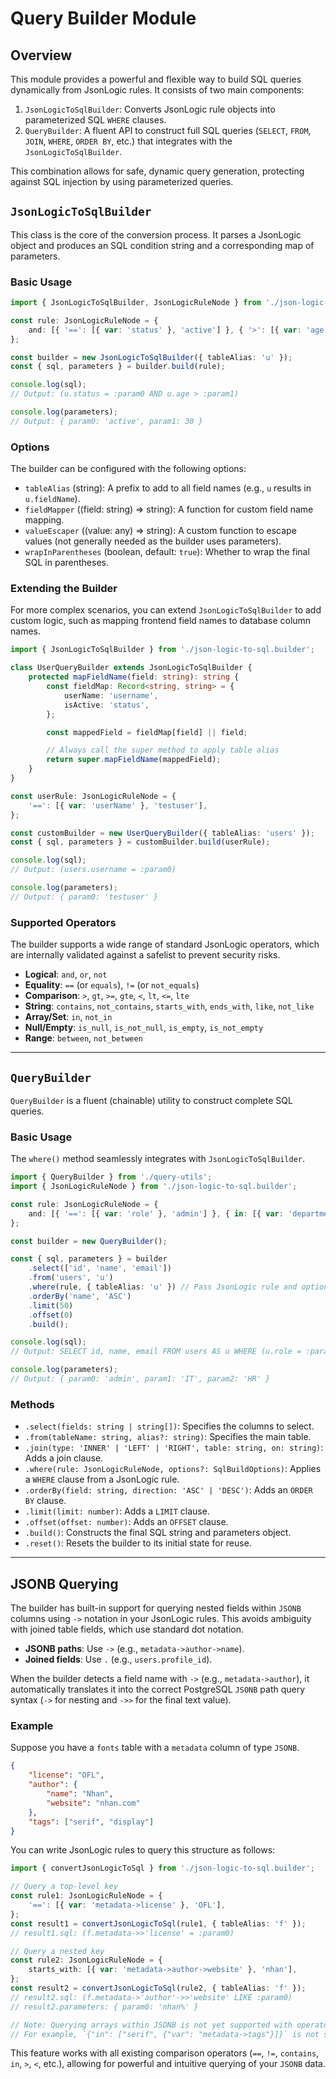 # Query Builder Module

## Overview

This module provides a powerful and flexible way to build SQL queries dynamically from JsonLogic rules. It consists of two main components:

1.  `JsonLogicToSqlBuilder`: Converts JsonLogic rule objects into parameterized SQL `WHERE` clauses.
2.  `QueryBuilder`: A fluent API to construct full SQL queries (`SELECT`, `FROM`, `JOIN`, `WHERE`, `ORDER BY`, etc.) that integrates with the `JsonLogicToSqlBuilder`.

This combination allows for safe, dynamic query generation, protecting against SQL injection by using parameterized queries.

## `JsonLogicToSqlBuilder`

This class is the core of the conversion process. It parses a JsonLogic object and produces an SQL condition string and a corresponding map of parameters.

### Basic Usage

```typescript
import { JsonLogicToSqlBuilder, JsonLogicRuleNode } from './json-logic-to-sql.builder';

const rule: JsonLogicRuleNode = {
    and: [{ '==': [{ var: 'status' }, 'active'] }, { '>': [{ var: 'age' }, 30] }],
};

const builder = new JsonLogicToSqlBuilder({ tableAlias: 'u' });
const { sql, parameters } = builder.build(rule);

console.log(sql);
// Output: (u.status = :param0 AND u.age > :param1)

console.log(parameters);
// Output: { param0: 'active', param1: 30 }
```

### Options

The builder can be configured with the following options:

- `tableAlias` (string): A prefix to add to all field names (e.g., `u` results in `u.fieldName`).
- `fieldMapper` ((field: string) => string): A function for custom field name mapping.
- `valueEscaper` ((value: any) => string): A custom function to escape values (not generally needed as the builder uses parameters).
- `wrapInParentheses` (boolean, default: `true`): Whether to wrap the final SQL in parentheses.

### Extending the Builder

For more complex scenarios, you can extend `JsonLogicToSqlBuilder` to add custom logic, such as mapping frontend field names to database column names.

```typescript
import { JsonLogicToSqlBuilder } from './json-logic-to-sql.builder';

class UserQueryBuilder extends JsonLogicToSqlBuilder {
    protected mapFieldName(field: string): string {
        const fieldMap: Record<string, string> = {
            userName: 'username',
            isActive: 'status',
        };

        const mappedField = fieldMap[field] || field;

        // Always call the super method to apply table alias
        return super.mapFieldName(mappedField);
    }
}

const userRule: JsonLogicRuleNode = {
    '==': [{ var: 'userName' }, 'testuser'],
};

const customBuilder = new UserQueryBuilder({ tableAlias: 'users' });
const { sql, parameters } = customBuilder.build(userRule);

console.log(sql);
// Output: (users.username = :param0)

console.log(parameters);
// Output: { param0: 'testuser' }
```

### Supported Operators

The builder supports a wide range of standard JsonLogic operators, which are internally validated against a safelist to prevent security risks.

- **Logical**: `and`, `or`, `not`
- **Equality**: `==` (or `equals`), `!=` (or `not_equals`)
- **Comparison**: `>`, `gt`, `>=`, `gte`, `<`, `lt`, `<=`, `lte`
- **String**: `contains`, `not_contains`, `starts_with`, `ends_with`, `like`, `not_like`
- **Array/Set**: `in`, `not_in`
- **Null/Empty**: `is_null`, `is_not_null`, `is_empty`, `is_not_empty`
- **Range**: `between`, `not_between`

---

## `QueryBuilder`

`QueryBuilder` is a fluent (chainable) utility to construct complete SQL queries.

### Basic Usage

The `where()` method seamlessly integrates with `JsonLogicToSqlBuilder`.

```typescript
import { QueryBuilder } from './query-utils';
import { JsonLogicRuleNode } from './json-logic-to-sql.builder';

const rule: JsonLogicRuleNode = {
    and: [{ '==': [{ var: 'role' }, 'admin'] }, { in: [{ var: 'department' }, ['IT', 'HR']] }],
};

const builder = new QueryBuilder();

const { sql, parameters } = builder
    .select(['id', 'name', 'email'])
    .from('users', 'u')
    .where(rule, { tableAlias: 'u' }) // Pass JsonLogic rule and options here
    .orderBy('name', 'ASC')
    .limit(50)
    .offset(0)
    .build();

console.log(sql);
// Output: SELECT id, name, email FROM users AS u WHERE (u.role = :param0 AND u.department IN (:param1, :param2)) ORDER BY name ASC LIMIT 50 OFFSET 0

console.log(parameters);
// Output: { param0: 'admin', param1: 'IT', param2: 'HR' }
```

### Methods

- `.select(fields: string | string[])`: Specifies the columns to select.
- `.from(tableName: string, alias?: string)`: Specifies the main table.
- `.join(type: 'INNER' | 'LEFT' | 'RIGHT', table: string, on: string)`: Adds a join clause.
- `.where(rule: JsonLogicRuleNode, options?: SqlBuildOptions)`: Applies a `WHERE` clause from a JsonLogic rule.
- `.orderBy(field: string, direction: 'ASC' | 'DESC')`: Adds an `ORDER BY` clause.
- `.limit(limit: number)`: Adds a `LIMIT` clause.
- `.offset(offset: number)`: Adds an `OFFSET` clause.
- `.build()`: Constructs the final SQL string and parameters object.
- `.reset()`: Resets the builder to its initial state for reuse.

---

## JSONB Querying

The builder has built-in support for querying nested fields within `JSONB` columns using `->` notation in your JsonLogic rules. This avoids ambiguity with joined table fields, which use standard dot notation.

- **JSONB paths**: Use `->` (e.g., `metadata->author->name`).
- **Joined fields**: Use `.` (e.g., `users.profile_id`).

When the builder detects a field name with `->` (e.g., `metadata->author`), it automatically translates it into the correct PostgreSQL `JSONB` path query syntax (`->` for nesting and `->>` for the final text value).

### Example

Suppose you have a `fonts` table with a `metadata` column of type `JSONB`.

```json
{
    "license": "OFL",
    "author": {
        "name": "Nhan",
        "website": "nhan.com"
    },
    "tags": ["serif", "display"]
}
```

You can write JsonLogic rules to query this structure as follows:

```typescript
import { convertJsonLogicToSql } from './json-logic-to-sql.builder';

// Query a top-level key
const rule1: JsonLogicRuleNode = {
    '==': [{ var: 'metadata->license' }, 'OFL'],
};
const result1 = convertJsonLogicToSql(rule1, { tableAlias: 'f' });
// result1.sql: (f.metadata->>'license' = :param0)

// Query a nested key
const rule2: JsonLogicRuleNode = {
    starts_with: [{ var: 'metadata->author->website' }, 'nhan'],
};
const result2 = convertJsonLogicToSql(rule2, { tableAlias: 'f' });
// result2.sql: (f.metadata->'author'->>'website' LIKE :param0)
// result2.parameters: { param0: 'nhan%' }

// Note: Querying arrays within JSONB is not yet supported with operators like 'in'.
// For example, `{"in": ["serif", {"var": "metadata->tags"}]}` is not supported.
```

This feature works with all existing comparison operators (`==`, `!=`, `contains`, `in`, `>`, `<`, etc.), allowing for powerful and intuitive querying of your `JSONB` data.
